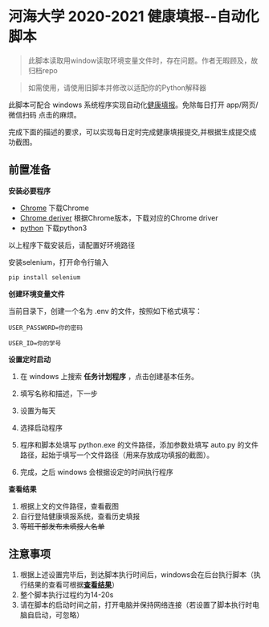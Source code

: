 # 河海大学 2020-2021 健康填报--自动化脚本

> 此脚本读取用window读取环境变量文件时，存在问题。作者无暇顾及，故归档repo

> 如需使用，请使用旧脚本并修改以适配你的Python解释器

此脚本可配合 windows 系统程序实现自动化[健康填报](http://ids.hhu.edu.cn/amserver/UI/Login?goto=http://form.hhu.edu.cn/pdc/form/list)。免除每日打开 app/网页/微信扫码 点击的麻烦。

完成下面的描述的要求，可以实现每日定时完成健康填报提交,并根据生成提交成功截图。

## 前置准备

**安装必要程序**

- [Chrome](https://www.google.com/chrome/?brand=CHBD&gclid=CjwKCAjw8pH3BRAXEiwA1pvMsX0LaGtiAauQozaMwIx7QvDJPlK1SDK45oIoCLowZxP_pbLlj4vu8xoC3nQQAvD_BwE&gclsrc=aw.ds) 下载Chrome
- [Chrome deriver](https://sites.google.com/a/chromium.org/chromedriver/downloads) 根据Chrome版本，下载对应的Chrome driver
- [python](https://www.python.org/downloads/) 下载python3

以上程序下载安装后，请配置好环境路径

安装selenium，打开命令行输入

```bash
pip install selenium
```

**创建环境变量文件**

当前目录下，创建一个名为 .env 的文件，按照如下格式填写：

```
USER_PASSWORD=你的密码

USER_ID=你的学号
```

**设置定时启动**

1. 在 windows 上搜索 **任务计划程序** ，点击创建基本任务。

2. 填写名称和描述，下一步
3. 设置为每天
4. 选择启动程序
5. 程序和脚本处填写 python.exe 的文件路径，添加参数处填写 auto.py 的文件路径，起始于填写一个文件路径（用来存放成功填报的截图）。
6. 完成，之后 windows 会根据设定的时间执行程序

<a id="result"></a>**查看结果**

1. 根据上文的文件路径，查看截图
2. 自行登陆健康填报系统，查看历史填报
3. ~~等班干部发布未填报人名单~~

## 注意事项
1. 根据上述设置完毕后，到达脚本执行时间后，windows会在后台执行脚本（执行结果的查看可根据[**查看结果**](#result)）
2. 整个脚本执行过程约为14-20s
3. 请在脚本的启动时间之前，打开电脑并保持网络连接（若设置了脚本执行时电脑自启动，可忽略）
